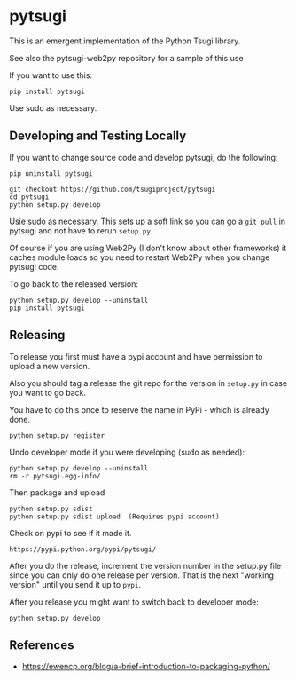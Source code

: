 # pytsugi

This is an emergent implementation of the Python Tsugi library.

See also the pytsugi-web2py repository for a sample of this use

If you want to use this:

    pip install pytsugi

Use sudo as necessary.

Developing and Testing Locally
------------------------------

If you want to change source code and develop pytsugi, do the following:

    pip uninstall pytsugi

    git checkout https://github.com/tsugiproject/pytsugi
    cd pytsugi
    python setup.py develop

Usie sudo as necessary.  This sets up a soft link so you can go
a `git pull` in pytsugi and not have to rerun `setup.py`.

Of course if you are using Web2Py (I don't know about other
frameworks) it caches module loads so you need to restart Web2Py
when you change pytsugi code.

To go back to the released version:

    python setup.py develop --uninstall
    pip install pytsugi

Releasing
---------

To release you first must have a pypi account and have permission to upload
a new version.

Also you should tag a release the git repo for the version in `setup.py`
in case you want to go back.

You have to do this once to reserve the name in PyPi - which is already done.

    python setup.py register

Undo developer mode if you were developing (sudo as needed):

    python setup.py develop --uninstall
    rm -r pytsugi.egg-info/

Then package and upload

    python setup.py sdist
    python setup.py sdist upload  (Requires pypi account)

Check on pypi to see if it made it.

    https://pypi.python.org/pypi/pytsugi/

After you do the release, increment the version number in the setup.py file since
you can only do one release per version.  That is the next "working version" until
you send it up to `pypi`.

After you release you might want to switch back to developer mode:

    python setup.py develop

References
----------

* https://ewencp.org/blog/a-brief-introduction-to-packaging-python/


